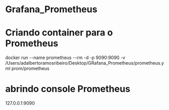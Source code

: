 # Grafana_Prometheus

# Criando container para o Prometheus
docker run --name prometheus --rm -d -p 9090:9090 -v /Users/adalbertoramosribeiro/Desktop/GRafana_Prometheus/prometheus.yml prom/prometheus

# abrindo console Prometheus
127.0.0.1:9090
